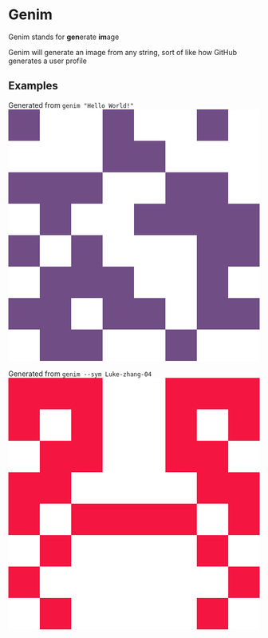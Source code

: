 # Genim

Genim stands for **gen**erate **im**age

Genim will generate an image from any string, sort of like how GitHub generates a user profile

## Examples
Generated from `genim "Hello World!"`
![example](./examples/helloworld.png)

Generated from `genim --sym Luke-zhang-04`
![example](./examples/luke-zhang-04.png)
